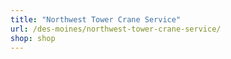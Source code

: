```yaml
---
title: "Northwest Tower Crane Service"
url: /des-moines/northwest-tower-crane-service/
shop: shop
---
```

